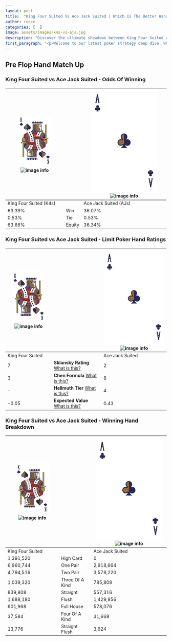 ```yaml
---
layout: post
title:  "King Four Suited Vs Ace Jack Suited | Which Is The Better Hand In Poker? A Complete Guide"
author: reece
categories: [  ]
image: assets/images/k4s-vs-ajs.jpg
description: "Discover the ultimate showdown between King Four Suited and Ace Jack Suited in poker! Uncover the odds, strategies, and scenarios where one hand triumphs over the other. Get ready to up your poker game with this thrilling analysis."
first_paragraph: "<p>Welcome to our latest poker strategy deep dive, where we're pitting two distinct hands against each other in a high-stakes showdown: King Four Suited vs Ace Jack Suited.</p><p>In the dynamic world of poker, every decision counts, and knowing which hand holds the upper hand is key to your success at the table.</p><p>In this article, we'll dissect these two hands, explore the scenarios where one dominates the other, and equip you with the knowledge to make strategic choices that can tip the odds in your favor.</p><p>Get ready to unravel the intriguing dynamics of these poker hands and elevate your game to new heights.</p>"
---
```




[comment]: # (sp0)

## Pre Flop Hand Match Up

<div class="table hand-ratings" markdown="1"> 



### King Four Suited vs Ace Jack Suited - Odds Of Winning


    
| ![image info](assets/images/hand1/K.png) ![image info](assets/images/hand1/4s.png) |  | ![image info](assets/images/hand2/A.png) ![image info](assets/images/hand2/Js.png) |
| -------- | -------- | -------- |
| King Four Suited (K4s) |  | Ace Jack Suited (AJs) |
| 63.39% | Win | 36.07% |
| 0.53% | Tie | 0.53% |
| 63.66% | Equity | 36.34% |




[comment]: # (sp1)



### King Four Suited vs Ace Jack Suited - Limit Poker Hand Ratings


    
| ![image info](assets/images/hand1/K.png) ![image info](assets/images/hand1/4s.png) |  | ![image info](assets/images/hand2/A.png) ![image info](assets/images/hand2/Js.png) |
| -------- | -------- | -------- |
| King Four Suited |  | Ace Jack Suited |
| 7 | **Sklansky Rating** [What is this?](/sklansky-rating-explained) | 2 |
| 3 | **Chen Formula** [What is this?](/chen-formula-explained) | 8 |
| - | **Hellmuth Tier** [What is this?](/Hellmuth-tier-explained) | 4 |
| -0.05 | **Expected Value** [What is this?](/expected-value-explained) | 0.43 |




[comment]: # (sp2)



### King Four Suited vs Ace Jack Suited - Winning Hand Breakdown


    
| ![image info](assets/images/hand1/K.png) ![image info](assets/images/hand1/4s.png) |  | ![image info](assets/images/hand2/A.png) ![image info](assets/images/hand2/Js.png) |
| -------- | -------- | -------- |
| King Four Suited |  | Ace Jack Suited |
| 1,391,520 | High Card | 0 |
| 6,960,744 | One Pair | 2,918,664 |
| 4,794,516 | Two Pair | 3,578,220 |
| 1,039,320 | Three Of A Kind | 785,808 |
| 839,808 | Straight | 557,316 |
| 1,688,180 | Flush | 1,429,956 |
| 601,968 | Full House | 578,076 |
| 37,584 | Four Of A Kind | 31,668 |
| 13,776 | Straight Flush | 3,624 |




[comment]: # (sp3)



</div>

[comment]: # (sp4)



[comment]: # (sp5)

